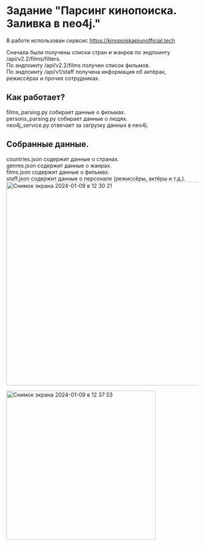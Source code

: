 # Задание "Парсинг кинопоиска. Заливка в neo4j."

В работе использован сервсис https://kinopoiskapiunofficial.tech  

Сначала были получены списки стран и жанров по эндпоинту /api/v2.2/films/filters.  
По эндпоинту /api/v2.2/films получен список фильмов.  
По эндпоинту /api/v1/staff получена информация об актёрах, режиссёрах и прочих сотрудниках.  

## Как работает?

films_parsing.py собирает данные о фильмах.  
persons_parsing.py собирает данные о людях.  
neo4j_service.py отвечает за загрузку данных в neo4j.  

## Собранные данные.
countries.json содержит данные о странах.  
genres.json содержит данные о жанрах.  
films.json содержит данные о фильмах.  
staff.json содержит данные о персонале (режиссёры, актёры и т.д.).  
<img width="534" alt="Снимок экрана 2024-01-09 в 12 30 21" src="https://github.com/HumanAlone/kinoparse/assets/19314596/465d8c93-43e8-41f0-8c7b-6af206c138c0">

<img width="391" alt="Снимок экрана 2024-01-09 в 12 37 53" src="https://github.com/HumanAlone/kinoparse/assets/19314596/2d316c4d-aae1-40f9-93f3-07fda3267b15">
